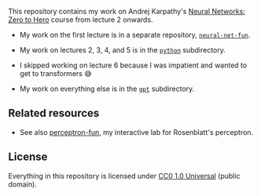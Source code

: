 This repository contains my work on Andrej Karpathy's
[Neural Networks: Zero to Hero](https://github.com/karpathy/nn-zero-to-hero) course from lecture 2 onwards.

* My work on the first lecture is in a separate repository,
[`neural-net-fun`](https://github.com/toolness/neural-net-fun).

* My work on lectures 2, 3, 4, and 5 is in the
  [`python`](python) subdirectory.

* I skipped working on lecture 6 because I was impatient
  and wanted to get to transformers 😅

* My work on everything else is in the [`gpt`](gpt) subdirectory.

## Related resources

- See also [perceptron-fun], my interactive lab for
  Rosenblatt's perceptron.

[perceptron-fun]: https://github.com/toolness/perceptron-fun

## License

Everything in this repository is licensed under [CC0 1.0 Universal](./LICENSE.md) (public domain).

